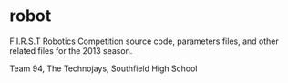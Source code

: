 robot
=====

F.I.R.S.T Robotics Competition source code, parameters files, and other related files for the 2013 season.

Team 94, The Technojays, Southfield High School


